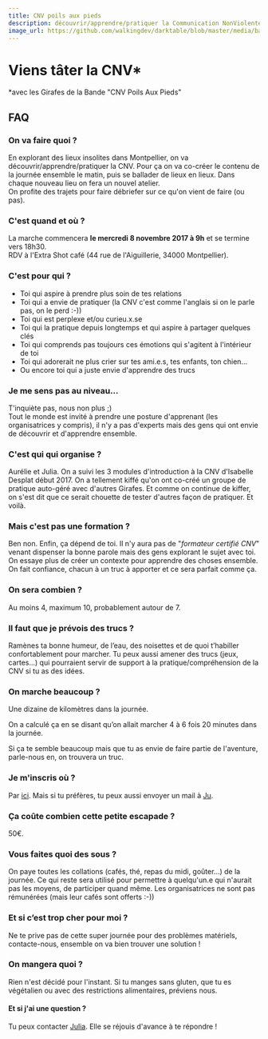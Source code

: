 ```yaml
---
title: CNV poils aux pieds
description: découvrir/apprendre/pratiquer la Communication NonViolente
image_url: https://github.com/walkingdev/darktable/blob/master/media/banner-darktable.png?raw=true
---
```


# Viens tâter la CNV* 
*avec les Girafes de la Bande "CNV Poils Aux Pieds"

## FAQ

### On va faire quoi ?

En explorant des lieux insolites dans Montpellier, on va découvrir/apprendre/pratiquer la CNV. Pour ça on va co-créer le contenu de la journée ensemble le matin, puis se ballader de lieux en lieux.  Dans chaque nouveau lieu on fera un nouvel atelier.  
On profite des trajets pour faire débriefer sur ce qu'on vient de faire (ou pas).

### C'est quand et où ?

La marche commencera **le mercredi 8 novembre 2017 à 9h** et se termine vers 18h30.  
RDV à l'Extra Shot café (44 rue de l'Aiguillerie, 34000 Montpellier).

### C'est pour qui ?

- Toi qui aspire à prendre plus soin de tes relations
- Toi qui a envie de pratiquer (la CNV c'est comme l'anglais si on le parle pas, on le perd :-))
- Toi qui est perplexe et/ou curieu.x.se
- Toi qui la pratique depuis longtemps et qui aspire à partager quelques clés
- Toi qui comprends pas toujours ces émotions qui s'agitent à l'intérieur de toi 
- Toi qui adorerait ne plus crier sur tes ami.e.s, tes enfants, ton chien... 
- Ou encore toi qui a juste envie d'apprendre des trucs 

### Je me sens pas au niveau…

T’inquiète pas, nous non plus ;)  
Tout le monde est invité à prendre une posture d'apprenant (les organisatrices y compris), il n'y a pas d'experts mais des gens qui ont envie de découvrir et d'apprendre ensemble.

### C'est qui qui organise ?

Aurélie et Julia. On a suivi les 3 modules d'introduction à la CNV d'Isabelle Desplat début 2017.
On a tellement kiffé qu'on ont co-créé un groupe de pratique auto-géré avec d'autres Girafes.
Et comme on continue de kiffer, on s'est dit que ce serait chouette de tester d'autres façon de pratiquer.
Et voilà.

### Mais c'est pas une formation ?

Ben non. Enfin, ça dépend de toi. Il n'y aura pas de "*formateur certifié CNV*" venant dispenser la bonne parole mais des gens explorant le sujet avec toi. On essaye plus de créer un contexte pour apprendre des choses ensemble. On fait confiance, chacun à un truc à apporter et ce sera parfait comme ça.

### On sera combien ?

Au moins 4, maximum 10, probablement autour de 7.

### Il faut que je prévois des trucs ?

Ramènes ta bonne humeur, de l’eau, des noisettes et de quoi t’habiller confortablement pour marcher. Tu peux aussi amener des trucs (jeux, cartes...) qui pourraient servir de support à la pratique/compréhension de la CNV si tu as des idées.

### On marche beaucoup ?

Une dizaine de kilomètres dans la journée.

On a calculé ça en se disant qu’on allait marcher 4 à 6 fois 20 minutes dans la journée.

Si ça te semble beaucoup mais que tu as envie de faire partie de l'aventure, parle-nous en, on trouvera un truc.

### Je m'inscris où ?

Par [ici](https://www.eventbrite.fr/e/billets-viens-tater-la-cnv-39412062540).
Mais si tu préfères, tu peux aussi envoyer un mail à [Ju](mailto:julia.barbelane@gmail.com).

### Ça coûte combien cette petite escapade ?

50€. 

### Vous faites quoi des sous ?

On paye toutes les collations (cafés, thé, repas du midi, goûter...) de la journée. Ce qui reste sera utilisé pour permettre à quelqu'un.e qui n'aurait pas les moyens, de participer quand même. Les organisatrices ne sont pas rémunérées (mais leur cafés sont offerts :-))

### Et si c’est trop cher pour moi ?

Ne te prive pas de cette super journée pour des problèmes matériels, contacte-nous, ensemble on va bien trouver une solution !

### On mangera quoi ?

Rien n'est décidé pour l'instant. Si tu manges sans gluten, que tu es végétalien ou avec des restrictions alimentaires, préviens nous.

#### Et si j'ai une question ?

Tu peux contacter [Julia](mailto:julia.barbelane@gmail.com). Elle se réjouis d'avance à te répondre !
